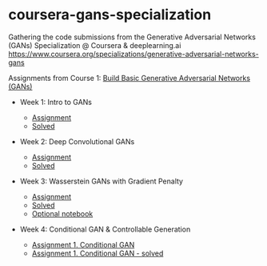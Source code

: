 # coursera-gans-specialization

Gathering the code submissions from the Generative Adversarial Networks (GANs) Specialization @ Coursera & deeplearning.ai <https://www.coursera.org/specializations/generative-adversarial-networks-gans>

Assignments from Course 1: [Build Basic Generative Adversarial Networks (GANs)](https://www.coursera.org/learn/build-basic-generative-adversarial-networks-gans/home/welcome)

- Week 1: Intro to GANs

  - [Assignment](./Course1/C1W1_Your_First_GAN.ipynb)
  - [Solved](Course1/C1W1_Your_First_GAN_solved.ipynb)

- Week 2: Deep Convolutional GANs

  - [Assignment](./Course1/C1_W2_Assignment.ipynb)
  - [Solved](Course1/C1_W2_Assignment_solved.ipynb)

- Week 3: Wasserstein GANs with Gradient Penalty

  - [Assignment](./Course1/C1W3_WGAN_GP.ipynb)
  - [Solved](./Course1/C1W3_WGAN_GP_solved.ipynb)
  - [Optional notebook](./Course1/SNGAN.ipynb)

- Week 4: Conditional GAN & Controllable Generation
  - [Assignment 1. Conditional GAN](./Course1/C1W4A_Build_a_Conditional_GAN.ipynb)
  - [Assignment 1. Conditional GAN - solved](./Course1/C1W4A_Build_a_Conditional_GAN_solved.ipynb)
